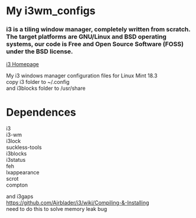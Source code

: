 # My i3wm_configs

### i3 is a tiling window manager, completely written from scratch. The target platforms are GNU/Linux and BSD operating systems, our code is Free and Open Source Software (FOSS) under the BSD license.

[i3 Homepage](https://i3wm.org/ "i3 Homepage")

My i3 windows manager configuration files
for Linux Mint 18.3 <br />
copy i3 folder to ~/.config <br />
and i3blocks folder to /usr/share <br />

# Dependences

i3 <br />
i3-wm <br />
i3lock <br />
suckless-tools <br />
i3blocks <br />
i3status <br />
feh <br />
lxappearance <br />
scrot <br />
compton <br />

and i3gaps <br />
https://github.com/Airblader/i3/wiki/Compiling-&-Installing <br />
need to do this to solve memory leak bug

